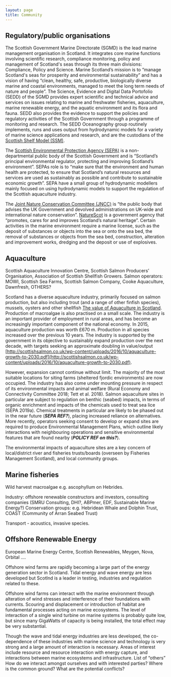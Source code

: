 ```yaml
---
layout: page
title: Community
---
```


## Regulatory/public organisations

The Scottish Government Marine Directorate (SGMD) is the lead marine management organisation in Scotland. It integrates core marine functions involving scientific research, compliance monitoring, policy and management of Scotland's seas through its three main divisions: Compliance, Policy and Science. Marine Scotland’s mission is to “manage Scotland's seas for prosperity and environmental sustainability” and has a vision of having “clean, healthy, safe, productive, biologically diverse marine and coastal environments, managed to meet the long term needs of nature and people”. The Science, Evidence and Digital Data Portofolio (SEDD) of the SGMD provides expert scientific and technical advice and services on issues relating to marine and freshwater fisheries, aquaculture, marine renewable energy, and the aquatic environment and its flora and fauna. SEDD also provides the evidence to support the policies and regulatory activities of the Scottish Government through a programme of monitoring and research. The SEDD Oceanography group routinely implements, runs and uses output from hydrodynamic models for a variety of marine science applications and research, and are the custodians of the [Scottish Shelf Model (SSM)](https://marine.gov.scot/themes/scottish-shelf-model).

The [Scottish Environmental Protection Agency (SEPA)](https://www.sepa.org.uk/) is a non-departmental public body of the Scottish Government and is “Scotland’s principal environmental regulator, protecting and improving Scotland’s environment”. SEPAs role is to “make sure that the environment and human health are protected, to ensure that Scotland’s natural resources and services are used as sustainably as possible and contribute to sustainable economic growth”. SEPA have a small group of hydrodynamic modellers mainly focused on using hydrodynamic models to support the regulation of the Scottish aquaculture industry.

The [Joint Nature Conservation Committee (JNCC)](https://jncc.gov.uk/) is “the public body that advises the UK Government and devolved administrations on UK-wide and international nature conservation”. [NatureScot](https://www.nature.scot/) is a government agency that “promotes, cares for and improves Scotland’s natural heritage”.
Certain activities in the marine environment require a marine license, such as the deposit of substances or objects into the sea or onto the sea bed, the removal of substances or objects from the sea bed, construction, alteration and improvement works, dredging and the deposit or use of explosives.

## Aquaculture
Scottish Aquaculture Innovation Centre, Scottish Salmon Producers’ Organisation, Association of Scottish Shellfish Growers. Salmon operators: MOWI, Scottish Sea Farms, Scottish Salmon Company, Cooke Aquaculture, Dawnfresh, OTHERS?

Scotland has a diverse aquaculture industry, primarily focused on salmon production, but also including trout (and a range of other finfish species), mussels, oysters and other shellfish [The value of Aquaculture in Scotland](https://webarchive.nrscotland.gov.uk/3000/https://www.gov.scot/Resource/0052/00521407.pdf). Production of macroalgae is also practised on a small scale. The industry is an important provider of employment in rural areas, and has become an increasingly important component of the national economy. In 2015, aquaculture production was worth £670 m. Production in all species increased over the previous 10 years. The industry is supported by the government in its objective to sustainably expand production over the next decade, with targets seeking an approximate doubling in value/output [http://scottishsalmon.co.uk/wp-content/uploads/2016/10/aquaculture-growth-to-2030.pdf](http://scottishsalmon.co.uk/wp-content/uploads/2016/10/aquaculture-growth-to-2030.pdf).

However, expansion cannot continue without limit. The majority of the most suitable locations for siting farms (sheltered fjordic environments) are now occupied. The industry has also come under mounting pressure in respect of its environmental impacts and animal welfare (Rural Economy and Connectivity Committee 2018; Tett et al. 2018). Salmon aquaculture sites in particular are subject to regulation on benthic (seabed) impacts, in terms of organic enrichment and impacts of the chemicals used to treat sea lice (SEPA 2019a). Chemical treatments in particular are likely to be phased out in the near future (***SEPA REF?***), placing increased reliance on alternatives. More recently, operators seeking consent to develop or expand sites are required to produce Environmental Management Plans, which outline likely interactions with neighbouring operations and sensitive environmental features that are found nearby (***POLICY REF on this?***). 

The environmental impacts of aquaculture sites are a key concern of local/district river and fisheries trusts/boards (overseen by Fisheries Management Scotland), and local community groups. 

## Marine fisheries
Wild harvest macroalgae e.g. ascophyllum on Hebrides.

Industry: offshore renewable constructors and investors, consulting companies (SMRU Consulting, DHI?, ABPmer, EDF, Sustainable Marine Energy?)
	Conservation groups: e.g. Hebridean Whale and Dolphin Trust, COAST (Community of Arran Seabed Trust)

Transport - acoustics, invasive species.

## Offshore Renewable Energy
European Marine Energy Centre, Scottish Renewables, Meygen, Nova, Orbital ….

Offshore wind farms are rapidly becoming a large part of the energy generation sector in Scotland. Tidal energy and wave energy are less developed but Scotlnd is a leader in testing, industries and regulation related to these. 

Offshore wind farms can interact with the marine environment through alteration of wind stresses and interference of their foundations with currents. Scouring and displacement or introduction of habitat	are fundamental processes acting on marine ecosystems. The level of interaction of a single wind turbine on marine systems is probably quite low, but since many GigaWatts of capacity is being installed, the total effect may be very substantial.	

Though the wave and tidal energy industries are less developed, the co-dependence of these industries with marine science and technology is very strong and a large amount of interaction is necessary. Areas of interest include resource and resource interaction with energy capture, and interactions between marine ecosystems and infrastructure. 
List of “others”
How do we interact amongst ourselves and with interested parties?
Where is the common ground?
What are the potential conflicts?